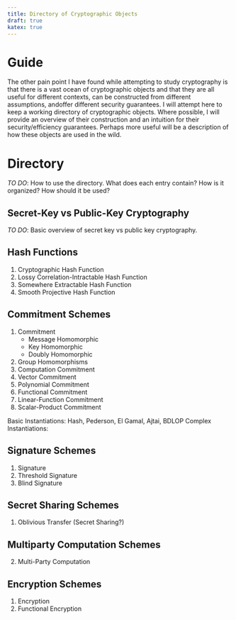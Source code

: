 ```yaml
--- 
title: Directory of Cryptographic Objects 
draft: true 
katex: true
---
```


# Guide 
The other pain point I have found while attempting to study cryptography is that there is a vast ocean of cryptographic objects and that they are all
useful for different contexts, can be constructed from different assumptions, andoffer different security guarantees. I will attempt here to keep a
working directory of cryptographic objects. Where possible, I will provide an overview of their construction and an intuition for their
security/efficiency guarantees. Perhaps more useful will be a description of how these objects are used in the wild.  

# Directory 
*TO DO*: How to use the directory. What does each entry contain? How is it organized? How should it be used? 

## Secret-Key vs Public-Key Cryptography 
*TO DO*: Basic overview of secret key vs public key cryptography. 

## Hash Functions 
1. Cryptographic Hash Function 
2. Lossy Correlation-Intractable Hash Function 
3. Somewhere Extractable Hash Function 
4. Smooth Projective Hash Function  

## Commitment Schemes 
1. Commitment 
    * Message Homomorphic 
    * Key Homomorphic
    * Doubly Homomorphic 
2. Group Homomorphisms
3. Computation Commitment 
4. Vector Commitment 
5. Polynomial Commitment 
6. Functional Commitment 
7. Linear-Function Commitment
8. Scalar-Product Commitment 

Basic Instantiations: Hash, Pederson, El Gamal, Ajtai, BDLOP
Complex Instantiations: 

## Signature Schemes
1. Signature 
2. Threshold Signature 
3. Blind Signature 

## Secret Sharing Schemes 
1. Oblivious Transfer (Secret Sharing?)

## Multiparty Computation Schemes 
2. Multi-Party Computation

## Encryption Schemes 
1. Encryption 
2. Functional Encryption 


